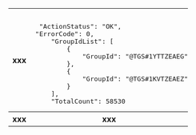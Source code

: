 <table style="width:">
<tr>
<th>
xxx
</th>
<td style=" padding:0px 0px">
<pre style="padding-top: 0px; padding-bottom: 0px;padding-left: 10px;">
<span class ="json">
<span class="hljs-attr"> "ActionStatus"</span>: <span  class ="hljs-string">"OK"</span>, 
<span class=hljs-attr>"ErrorCode"</span>: <span class="hljs-number">0</span>, 
    <span class=hljs-attr>"GroupIdList"</span>: [
        {
            <span class=hljs-attr>"GroupId"</span>:<span  class ="hljs-string"> "@TGS#1YTTZEAEG"</span>
        }, 
        {
            <span class=hljs-attr>"GroupId"</span>: <span  class ="hljs-string">"@TGS#1KVTZEAEZ"</span>
        }
    ], 
   <span class=hljs-attr> "TotalCount"</span>: <span class="hljs-number">58530</span>
</pre>
</td>
</tr>
<tr>
<th>
xxx
</th>
<th>
xxx
</th>
</tr>
</table>
